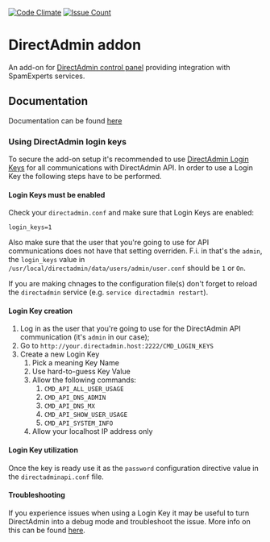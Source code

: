 [![Code Climate](https://codeclimate.com/github/SpamExperts/directadmin-addon/badges/gpa.svg)](https://codeclimate.com/github/SpamExperts/directadmin-addon) [![Issue Count](https://codeclimate.com/github/SpamExperts/directadmin-addon/badges/issue_count.svg)](https://codeclimate.com/github/SpamExperts/directadmin-addon)

# DirectAdmin addon
An add-on for [DirectAdmin control panel](http://directadmin.com) providing integration with SpamExperts services.

## Documentation
Documentation can be found [here](https://documentation.n-able.com/spamexperts/userguide/Content/Integration/directadmin-addon.htm "SpamExperts' Knowledge base")

### Using DirectAdmin login keys

To secure the add-on setup it's recommended to use [DirectAdmin Login Keys](https://www.directadmin.com/features.php?id=1298) for all communications with DirectAdmin API. In order to use a Login Key the following steps have to be performed.

#### Login Keys must be enabled

Check your `directadmin.conf` and make sure that Login Keys are enabled:
```
login_keys=1
```
Also make sure that the user that you're going to use for API communications does not have that setting overriden. F.i. in that's the `admin`, the `login_keys` value in `/usr/local/directadmin/data/users/admin/user.conf` should be `1` or `On`.

If you are making chnages to the configuration file(s) don't forget to reload the `directadmin` service (e.g. `service directadmin restart`).

#### Login Key creation

1. Log in as the user that you're going to use for the DirectAdmin API communication (it's `admin` in our case);
1. Go to `http://your.directadmin.host:2222/CMD_LOGIN_KEYS`
1. Create a new Login Key
    1. Pick a meaning Key Name
    1. Use hard-to-guess Key Value 
    1. Allow the following commands:
        1. `CMD_API_ALL_USER_USAGE`
        1. `CMD_API_DNS_ADMIN`
        1. `CMD_API_DNS_MX`
        1. `CMD_API_SHOW_USER_USAGE`
        1. `CMD_API_SYSTEM_INFO`
    1. Allow your localhost IP address only
    
#### Login Key utilization
    
Once the key is ready use it as the `password` configuration directive value in the `directadminapi.conf` file.

#### Troubleshooting

If you experience issues when using a Login Key it may be useful to turn DirectAdmin into a debug mode and troubleshoot the issue. More info on this can be found [here](https://help.directadmin.com/item.php?id=293).
